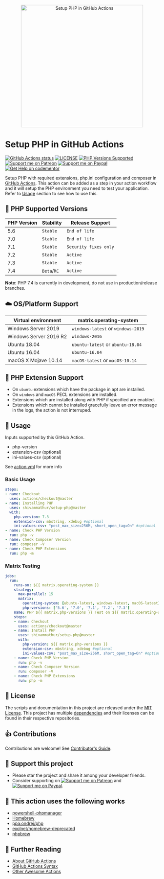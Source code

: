 <p align="center">
  <a href="https://github.com/marketplace/actions/setup-php-action" target="_blank">
    <img src="https://repository-images.githubusercontent.com/206578964/e0a18480-dc65-11e9-8dd3-b9ffbf5575fe" alt="Setup PHP in GitHub Actions" width="400">
  </a>
</p>

# Setup PHP in GitHub Actions

<p align="left">
  <a href="https://github.com/shivammathur/setup-php"><img alt="GitHub Actions status" src="https://github.com/shivammathur/setup-php/workflows/Main%20workflow/badge.svg"></a>
  <a href="https://github.com/shivammathur/setup-php/blob/master/LICENSE"><img alt="LICENSE" src="https://img.shields.io/badge/license-MIT-428f7e.svg"></a>
  <a href="https://github.com/shivammathur/setup-php#php-versions-support"><img alt="PHP Versions Supported" src="https://img.shields.io/badge/php-%3E%3D%205.6-8892BF.svg"></a> 
  <a href="https://www.patreon.com/shivammathur"><img alt="Support me on Patreon" src="https://shivammathur.com/badges/patreon.svg"></a>   <a href="https://www.paypal.me/shivammathur"><img alt="Support me on Paypal" src="https://shivammathur.com/badges/paypal.svg"></a>
  <a href="https://www.codementor.io/shivammathur?utm_source=github&utm_medium=button&utm_term=shivammathur&utm_campaign=github"><img alt="Get Help on codementor" src="https://cdn.codementor.io/badges/get_help_github.svg"></a>  
</p>

Setup PHP with required extensions, php.ini configuration and composer in [GitHub Actions](https://github.com/features/actions). This action can be added as a step in your action workflow and it will setup the PHP environment you need to test your application. Refer to [Usage](#usage) section to see how to use this.

## :tada: PHP Supported Versions

|PHP Version|Stability|Release Support|
|--- |--- |--- |
|5.6|`Stable`|`End of life`|
|7.0|`Stable`|`End of life`|
|7.1|`Stable`|`Security fixes only`|
|7.2|`Stable`|`Active`|
|7.3|`Stable`|`Active`|
|7.4|`Beta`/`RC`|`Active`|

**Note:** PHP 7.4 is currently in development, do not use in production/release branches.

## :cloud: OS/Platform Support

|Virtual environment|matrix.operating-system|
|--- |--- |
|Windows Server 2019|`windows-latest` or `windows-2019`|
|Windows Server 2016 R2|`windows-2016`|
|Ubuntu 18.04|`ubuntu-latest` or `ubuntu-18.04`|
|Ubuntu 16.04|`ubuntu-16.04`|
|macOS X Mojave 10.14|`macOS-latest` or `macOS-10.14`|


## :wrench: PHP Extension Support
- On `ubuntu` extensions which have the package in apt are installed.
- On `windows` and `macOS` PECL extensions are installed.
- Extensions which are installed along with PHP if specified are enabled.
- Extensions which cannot be installed gracefully leave an error message in the logs, the action is not interruped.

## :memo: Usage

Inputs supported by this GitHub Action.

- php-version
- extension-csv (optional)
- ini-values-csv (optional)

See [action.yml](action.yml) for more info

### Basic Usage

```yaml
steps:
- name: Checkout
  uses: actions/checkout@master
- name: Installing PHP
  uses: shivammathur/setup-php@master
  with:
    php-version: 7.3
    extension-csv: mbstring, xdebug #optional
    ini-values-csv: "post_max_size=256M, short_open_tag=On" #optional
- name: Check PHP Version
  run: php -v
- name: Check Composer Version
  run: composer -V
- name: Check PHP Extensions
  run: php -m
```

### Matrix Testing

```yaml
jobs:
  run:    
    runs-on: ${{ matrix.operating-system }}
    strategy:
      max-parallel: 15
      matrix:
        operating-system: [ubuntu-latest, windows-latest, macOS-latest]
        php-versions: ['5.6', '7.0', '7.1', '7.2', '7.3']
    name: PHP ${{ matrix.php-versions }} Test on ${{ matrix.operating-system }}
    steps:
    - name: Checkout
      uses: actions/checkout@master
    - name: Install PHP
      uses: shivammathur/setup-php@master
      with:
        php-version: ${{ matrix.php-versions }}
        extension-csv: mbstring, xdebug #optional
        ini-values-csv: "post_max_size=256M, short_open_tag=On" #optional
    - name: Check PHP Version
      run: php -v
    - name: Check Composer Version
      run: composer -V
    - name: Check PHP Extensions
      run: php -m           

```

## :scroll: License

The scripts and documentation in this project are released under the [MIT License](LICENSE). This project has multiple [dependencies](https://github.com/shivammathur/setup-php/network/dependencies) and their licenses can be found in their respective repositories.

## :+1: Contributions

Contributions are welcome! See [Contributor's Guide](docs/contributors.md).

## :sparkling_heart: Support this project

- Please star the project and share it among your developer friends.
- Consider supporting on <a href="https://www.patreon.com/shivammathur"><img alt="Support me on Patreon" src="https://shivammathur.com/badges/patreon.svg"></a> and <a href="https://www.paypal.me/shivammathur"><img alt="Support me on Paypal" src="https://shivammathur.com/badges/paypal.svg"></a>.

## :bookmark: This action uses the following works

- [powershell-phpmanager](https://github.com/mlocati/powershell-phpmanager)
- [Homebrew](https://brew.sh/)
- [ppa:ondrej/php](https://launchpad.net/~ondrej/+archive/ubuntu/php)
- [exolnet/homebrew-deprecated](https://github.com/eXolnet/homebrew-deprecated)
- [phpbrew](https://github.com/phpbrew/phpbrew)

## :bookmark_tabs: Further Reading

- [About GitHub Actions](https://github.com/features/actions)
- [GitHub Actions Syntax](https://help.github.com/en/articles/workflow-syntax-for-github-actions)
- [Other Awesome Actions](https://github.com/sdras/awesome-actions)
